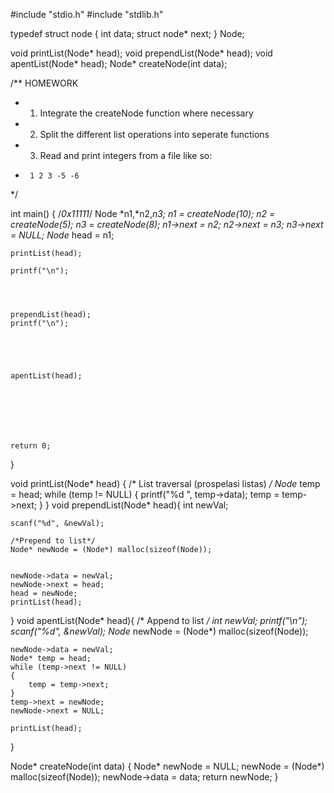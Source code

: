 #include "stdio.h"
#include "stdlib.h"

typedef struct node {
	int data;
	struct node* next;
} Node;

void printList(Node* head);
void prependList(Node* head);
void apentList(Node* head);
Node* createNode(int data);

/** HOMEWORK
 * 1. Integrate the createNode function where necessary
 * 2. Split the different list operations into seperate functions
 * 3. Read and print integers from a file like so:
 * 		1 2 3 -5 -6
 */

int main()
{
	/*0x11111*/
	Node *n1,*n2,*n3;
	n1 = createNode(10);
	n2 = createNode(5);
	n3 = createNode(8);
	n1->next = n2;
	n2->next = n3;
	n3->next = NULL;
	Node* head = n1;

	printList(head);	

	printf("\n");
	

	
	
	prependList(head);
	printf("\n");
	

	
	
	
	apentList(head);
	
	
	
	
	


	return 0;
}

void printList(Node* head)
{
	/* List traversal (prospelasi listas) */
	Node* temp = head;
	while (temp != NULL)
	{
		printf("%d  ", temp->data);
		temp = temp->next;
	}
}
void prependList(Node* head){
	int newVal;
	
	scanf("%d", &newVal);

	/*Prepend to list*/
	Node* newNode = (Node*) malloc(sizeof(Node));
	
	
	newNode->data = newVal;
	newNode->next = head;
	head = newNode;
	printList(head);
	
}
void apentList(Node* head){
	/* Append to list */
	int newVal;
	printf("\n");
	scanf("%d", &newVal);
	Node* newNode = (Node*) malloc(sizeof(Node));
	
	newNode->data = newVal;
	Node* temp = head;
	while (temp->next != NULL)
	{
		temp = temp->next;
	}
	temp->next = newNode;
	newNode->next = NULL;

	printList(head);
}

Node* createNode(int data)
{
	Node* newNode = NULL;
	newNode = (Node*) malloc(sizeof(Node));
	newNode->data = data;
	return newNode;
}
